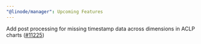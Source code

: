 ```yaml
---
"@linode/manager": Upcoming Features
---
```


Add post processing for missing timestamp data across dimensions in ACLP charts  ([#11225](https://github.com/linode/manager/pull/11225))
